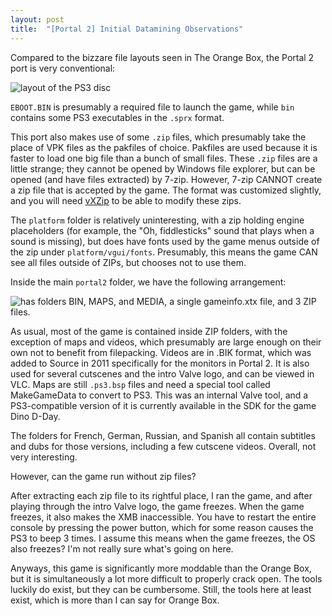 ```yaml
---
layout: post
title:  "[Portal 2] Initial Datamining Observations"
---
```


Compared to the bizzare file layouts seen in The Orange Box, the Portal 2 port is very conventional:

![layout of the PS3 disc](../postassets/old/filestruc.png)

`EBOOT.BIN` is presumably a required file to launch the game, while `bin` contains some PS3 executables in the `.sprx` format. 

This port also makes use of some `.zip` files, which presumably take the place of VPK files as the pakfiles of choice. Pakfiles are used because it is faster to load one big file than a bunch of small files. These `.zip` files are a little strange; they cannot be opened by Windows file explorer, but can be opened (and have files extracted) by 7-zip. However, 7-zip CANNOT create a zip file that is accepted by the game. The format was customized slightly, and you will need [vXZip](https://github.com/CRACKbomber/vxzip) to be able to modify these zips.

The `platform` folder is relatively uninteresting, with a zip holding engine placeholders (for example, the "Oh, fiddlesticks" sound that plays when a sound is missing), but does have fonts used by the game menus outside of the zip under `platform/vgui/fonts`. Presumably, this means the game CAN see all files outside of ZIPs, but chooses not to use them.

Inside the main `portal2` folder, we have the following arrangement:

![has folders BIN, MAPS, and MEDIA, a single gameinfo.xtx file, and 3 ZIP files.](../postassets/old/portal2folder.png)

As usual, most of the game is contained inside ZIP folders, with the exception of maps and videos, which presumably are large enough on their own not to benefit from filepacking. Videos are in .BIK format, which was added to Source in 2011 specifically for the monitors in Portal 2. It is also used for several cutscenes and the intro Valve logo, and can be viewed in VLC. Maps are still `.ps3.bsp` files and need a special tool called MakeGameData to convert to PS3. This was an internal Valve tool, and a PS3-compatible version of it is currently available in the SDK for the game Dino D-Day.

The folders for French, German, Russian, and Spanish all contain subtitles and dubs for those versions, including a few cutscene videos. Overall, not very interesting. 

However, can the game run without zip files?

After extracting each zip file to its rightful place, I ran the game, and after playing through the intro Valve logo, the game freezes. When the game freezes, it also makes the XMB inaccessible. You have to restart the entire console by pressing the power button, which for some reason causes the PS3 to beep 3 times. I assume this means when the game freezes, the OS also freezes? I'm not really sure what's going on here.

Anyways, this game is significantly more moddable than the Orange Box, but it is simultaneously a lot more difficult to properly crack open. The tools luckily do exist, but they can be cumbersome. Still, the tools here at least exist, which is more than I can say for Orange Box.